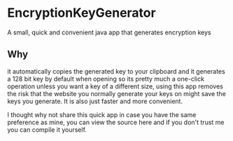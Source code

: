 # EncryptionKeyGenerator
A small, quick and convenient java app that generates encryption keys

## Why
it automatically copies the generated key to your clipboard and it generates a 128 bit
key by default when opening so its pretty much a one-click operation unless you want a 
key of a different size, using this app removes the risk that the website you normally
generate your keys on might save the keys you generate. It is also just faster and more convenient.
  
I thought why not share this quick app in case you have the same preference as mine, you can
view the source here and if you don't trust me you can compile it yourself.
  
